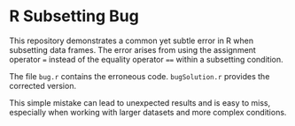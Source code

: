 # R Subsetting Bug

This repository demonstrates a common yet subtle error in R when subsetting data frames. The error arises from using the assignment operator `=` instead of the equality operator `==` within a subsetting condition.

The file `bug.r` contains the erroneous code.  `bugSolution.r` provides the corrected version.

This simple mistake can lead to unexpected results and is easy to miss, especially when working with larger datasets and more complex conditions.